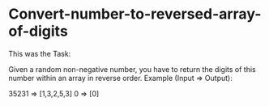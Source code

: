 # Convert-number-to-reversed-array-of-digits

This was the Task:

Given a random non-negative number, you have to return the digits of this number within an array in reverse order.
Example (Input => Output):

35231 => [1,3,2,5,3]
0     => [0]

